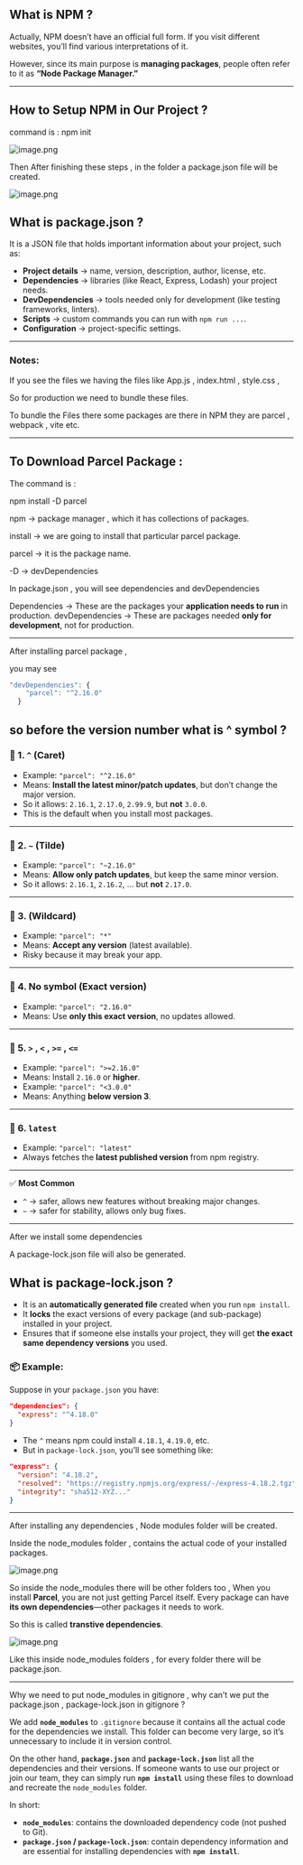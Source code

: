 ## What is NPM ?

Actually, NPM doesn’t have an official full form. If you visit different websites, you’ll find various interpretations of it.

However, since its main purpose is **managing packages**, people often refer to it as **“Node Package Manager.”**

---

## How to Setup NPM in Our Project ?

command is : npm init

![image.png](attachment:41f78dd3-71cf-4d24-8258-a34baefc6363:image.png)

Then After finishing these steps , in the folder a package.json file will be created.

![image.png](attachment:979731e7-97d5-4df9-bd8c-e6bb7cdd55da:image.png)

## What is package.json ?

It is a JSON file that holds important information about your project, such as:

- **Project details** → name, version, description, author, license, etc.
- **Dependencies** → libraries (like React, Express, Lodash) your project needs.
- **DevDependencies** → tools needed only for development (like testing frameworks, linters).
- **Scripts** → custom commands you can run with `npm run ...`.
- **Configuration** → project-specific settings.

---

### Notes:

If you see the files we having the files like App.js , index.html , style.css ,

So for production we need to bundle these files.

To bundle the Files there some packages are there in NPM
they are parcel , webpack , vite etc.

---

## To Download Parcel Package :

The command is :

npm install -D parcel

npm → package manager , which it has collections of packages.

install → we are going to install that particular parcel package.

parcel → it is the package name.

-D → devDependencies

In package.json , you will see dependencies and devDependencies

Dependencies →  These are the packages your **application needs to run** in production.
devDependencies → These are packages needed **only for development**, not for production.

---

After installing parcel package ,

you may see

```jsx
"devDependencies": {
    "parcel": "^2.16.0"
  }
```

## so before the version number what is ^ symbol ?

### 🔹 1. `^` (Caret)

- Example: `"parcel": "^2.16.0"`
- Means: **Install the latest minor/patch updates**, but don’t change the major version.
- So it allows: `2.16.1`, `2.17.0`, `2.99.9`, but **not** `3.0.0`.
- This is the default when you install most packages.

---

### 🔹 2. `~` (Tilde)

- Example: `"parcel": "~2.16.0"`
- Means: **Allow only patch updates**, but keep the same minor version.
- So it allows: `2.16.1`, `2.16.2`, … but **not** `2.17.0`.

---

### 🔹 3.  (Wildcard)

- Example: `"parcel": "*"`
- Means: **Accept any version** (latest available).
- Risky because it may break your app.

---

### 🔹 4. No symbol (Exact version)

- Example: `"parcel": "2.16.0"`
- Means: Use **only this exact version**, no updates allowed.

---

### 🔹 5. `>` , `<` , `>=` , `<=`

- Example: `"parcel": ">=2.16.0"`
- Means: Install `2.16.0` or **higher**.
- Example: `"parcel": "<3.0.0"`
- Means: Anything **below version 3**.

---

### 🔹 6. `latest`

- Example: `"parcel": "latest"`
- Always fetches the **latest published version** from npm registry.

---

✅ **Most Common**

- `^` → safer, allows new features without breaking major changes.
- `~` → safer for stability, allows only bug fixes.

---

After we install some dependencies 

A package-lock.json file will also be generated.

## What is package-lock.json ?

- It is an **automatically generated file** created when you run `npm install`.
- It **locks** the exact versions of every package (and sub-package) installed in your project.
- Ensures that if someone else installs your project, they will get **the exact same dependency versions** you used.

### 📦 Example:

Suppose in your `package.json` you have:

```json
"dependencies": {
  "express": "^4.18.0"
}
```

- The `^` means npm could install `4.18.1`, `4.19.0`, etc.
- But in `package-lock.json`, you’ll see something like:

```json
"express": {
  "version": "4.18.2",
  "resolved": "https://registry.npmjs.org/express/-/express-4.18.2.tgz",
  "integrity": "sha512-XYZ..."
}
```

---

After installing any dependencies , Node modules folder will be created.

Inside the node_modules folder , contains the actual code of your installed packages.

![image.png](attachment:0ae6180e-f324-4f16-8df1-a4d02673d8dc:image.png)

So inside the node_modules there will be other folders too , 
When you install **Parcel**, you are not just getting Parcel itself. Every package can have **its own dependencies**—other packages it needs to work.

So this is called **transtive dependencies**.

![image.png](attachment:a2528b15-247b-484e-8e23-0e7781b202d6:image.png)

Like this inside node_modules folders , for every folder there will be package.json.

---

Why we need to put node_modules in gitignore , why can’t we put the package.json , package-lock.json in gitignore ?

We add **`node_modules`** to `.gitignore` because it contains all the actual code for the dependencies we install. This folder can become very large, so it’s unnecessary to include it in version control.

On the other hand, **`package.json`** and **`package-lock.json`** list all the dependencies and their versions. If someone wants to use our project or join our team, they can simply run **`npm install`** using these files to download and recreate the `node_modules` folder.

In short:

- **`node_modules`**: contains the downloaded dependency code (not pushed to Git).
- **`package.json` / `package-lock.json`**: contain dependency information and are essential for installing dependencies with **`npm install`**.